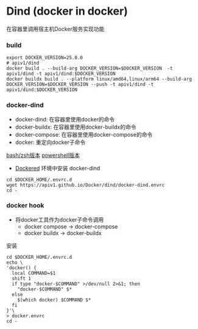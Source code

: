 # Dind (docker in docker)
在容器里调用宿主机Docker服务实现功能

### build

```shell
export DOCKER_VERSION=25.0.0
# apiv1/dind
docker build . --build-arg DOCKER_VERSION=$DOCKER_VERSION  -t apiv1/dind -t apiv1/dind:$DOCKER_VERSION
docker buildx build . --platform linux/amd64,linux/arm64 --build-arg DOCKER_VERSION=$DOCKER_VERSION --push -t apiv1/dind -t apiv1/dind:$DOCKER_VERSION
```

### docker-dind

* docker-dind: 在容器里使用docker的命令
* docker-buildx: 在容器里使用docker-buildx的命令
* docker-compose: 在容器里使用docker-compose的命令
* docker: 重定向docker子命令

[bash/zsh版本](./docker-dind.envrc)
[powershell版本](./docker-dind.ps1)

* [Dockered](../dockerd/README.md) 环境中安装 docker-dind
```shell
cd $DOCKER_HOME/.envrc.d
wget https://apiv1.github.io/Docker/dind/docker-dind.envrc
cd -
```

### docker hook
* 将docker工具作为docker子命令调用
  * docker compose -> docker-compose
  * docker buildx -> docker-buildx

安装
```shell
cd $DOCKER_HOME/.envrc.d
echo \
'docker() {
  local COMMAND=$1
  shift 1
  if type "docker-$COMMAND" >/dev/null 2>&1; then
    "docker-$COMMAND" $*
  else
    $(which docker) $COMMAND $*
  fi
}'\
> docker.envrc
cd -
```